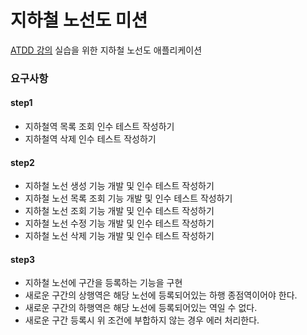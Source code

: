 # 지하철 노선도 미션
[ATDD 강의](https://edu.nextstep.camp/c/R89PYi5H) 실습을 위한 지하철 노선도 애플리케이션

### 요구사항
#### step1
 - 지하철역 목록 조회 인수 테스트 작성하기
 - 지하철역 삭제 인수 테스트 작성하기
#### step2
 - 지하철 노선 생성 기능 개발 및 인수 테스트 작성하기
 - 지하철 노선 목록 조회 기능 개발 및 인수 테스트 작성하기
 - 지하철 노선 조회 기능 개발 및 인수 테스트 작성하기
 - 지하철 노선 수정 기능 개발 및 인수 테스트 작성하기
 - 지하철 노선 삭제 기능 개발 및 인수 테스트 작성하기
#### step3
 - 지하철 노선에 구간을 등록하는 기능을 구현
 - 새로운 구간의 상행역은 해당 노선에 등록되어있는 하행 종점역이어야 한다.
 - 새로운 구간의 하행역은 해당 노선에 등록되어있는 역일 수 없다.
 - 새로운 구간 등록시 위 조건에 부합하지 않는 경우 에러 처리한다.